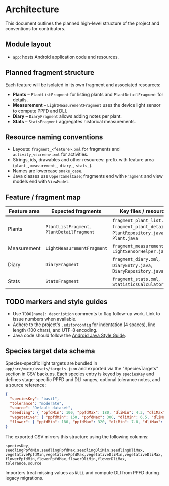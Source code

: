 # Architecture

This document outlines the planned high-level structure of the project and conventions for contributors.

## Module layout
- `app`: hosts Android application code and resources.

## Planned fragment structure
Each feature will be isolated in its own fragment and associated resources:

- **Plants** – `PlantListFragment` for listing plants and `PlantDetailFragment` for details.
- **Measurement** – `LightMeasurementFragment` uses the device light sensor to compute PPFD and DLI.
- **Diary** – `DiaryFragment` allows adding notes per plant.
- **Stats** – `StatsFragment` aggregates historical measurements.

## Resource naming conventions
- Layouts: `fragment_<feature>.xml` for fragments and `activity_<screen>.xml` for activities.
- Strings, ids, drawables and other resources: prefix with feature area (`plant_`, `measurement_`, `diary_`, `stats_`).
- Names are lowercase `snake_case`.
- Java classes use `UpperCamelCase`; fragments end with `Fragment` and view models end with `ViewModel`.

## Feature / fragment map

| Feature area | Expected fragments                         | Key files / resources                                                                        |
|--------------|--------------------------------------------|----------------------------------------------------------------------------------------------|
| Plants       | `PlantListFragment`, `PlantDetailFragment` | `fragment_plant_list.xml`, `fragment_plant_detail.xml`, `PlantRepository.java`, `Plant.java` |
| Measurement  | `LightMeasurementFragment`                 | `fragment_measurement.xml`, `LightSensorHelper.java`                                         |
| Diary        | `DiaryFragment`                            | `fragment_diary.xml`, `DiaryEntry.java`, `DiaryRepository.java`                              |
| Stats        | `StatsFragment`                            | `fragment_stats.xml`, `StatisticsCalculator.java`                                            |

## TODO markers and style guides
- Use `TODO(name): description` comments to flag follow-up work. Link to issue numbers when available.
- Adhere to the project's `.editorconfig` for indentation (4 spaces), line length (100 chars), and UTF-8 encoding.
- Java code should follow the [Android Java Style Guide](https://source.android.com/docs/setup/contribute/code-style).

## Species target data schema

Species-specific light targets are bundled in `app/src/main/assets/targets.json` and exported via the
"SpeciesTargets" section in CSV backups. Each species entry is keyed by `speciesKey` and defines
stage-specific PPFD and DLI ranges, optional tolerance notes, and a source reference:

```json
{
  "speciesKey": "basil",
  "tolerance": "moderate",
  "source": "Default dataset",
  "seedling": { "ppfdMin": 100, "ppfdMax": 180, "dliMin": 4.3, "dliMax": 7.8 },
  "vegetative": { "ppfdMin": 150, "ppfdMax": 300, "dliMin": 6.5, "dliMax": 13.0 },
  "flower": { "ppfdMin": 180, "ppfdMax": 320, "dliMin": 7.8, "dliMax": 13.8 }
}
```

The exported CSV mirrors this structure using the following columns:

```
speciesKey,
seedlingPpfdMin,seedlingPpfdMax,seedlingDliMin,seedlingDliMax,
vegetativePpfdMin,vegetativePpfdMax,vegetativeDliMin,vegetativeDliMax,
flowerPpfdMin,flowerPpfdMax,flowerDliMin,flowerDliMax,
tolerance,source
```

Importers treat missing values as `NULL` and compute DLI from PPFD during legacy migrations.

